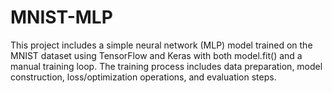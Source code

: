 # MNIST-MLP
This project includes a simple neural network (MLP) model trained on the MNIST dataset using TensorFlow and Keras with both model.fit() and a manual training loop. The training process includes data preparation, model construction, loss/optimization operations, and evaluation steps.
